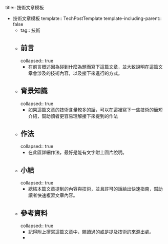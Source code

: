 title:: 技術文章模板

- 技術文章模板
  template:: TechPostTemplate
  template-including-parent:: false
	- tag:: 技術
	- ## 前言
	  collapsed:: true
		- 在前言概述因為碰到什麼為題而寫下這篇文章，並大致說明在這篇文章會涉及的技術內容，以及接下來進行的方式。
	- ## 背景知識
	  collapsed:: true
		- 如果這篇文章的技術含量較多的話，可以在這裡寫下一些技術的簡短介紹，幫助讀者更容易理解接下來提到的作法
	- ## 作法
	  collapsed:: true
		- 在此區詳細作法，最好是能有文字附上圖片說明。
	- ## 小結
	  collapsed:: true
		- 總結本篇文章提到的內容與技術，並且許可的話給出快速指南，幫助讀者快速複習文章內容。
	- ## 參考資料
	  collapsed:: true
		- 記得附上撰寫這篇文章中，閱讀過的或是提及技術的來源出處。
		-